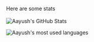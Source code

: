Here are some stats <br /> <br>
![Aayush's GitHub Stats](https://github-readme-stats.vercel.app/api?username=aayush26&show_icons=true&theme=onedark)<br/>

![Aayush's most used languages](https://github-readme-stats.vercel.app/api/top-langs/?username=aayush26&layout=compact&theme=onedark)<br/>

<!--
**aayush26/aayush26** is a ✨ _special_ ✨ repository because its `README.md` (this file) appears on your GitHub profile.

Here are some ideas to get you started:

- 🔭 I’m currently working on ...
- 🌱 I’m currently learning ...
- 👯 I’m looking to collaborate on ...
- 🤔 I’m looking for help with ...
- 💬 Ask me about ...
- 📫 How to reach me: ...
- 😄 Pronouns: ...
- ⚡ Fun fact: ...
-->
